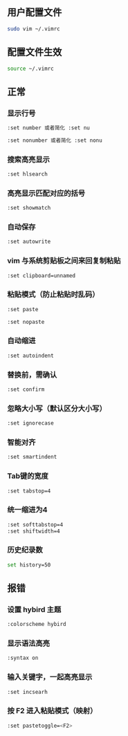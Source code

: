 ## 用户配置文件

```sh
sudo vim ~/.vimrc
```

## 配置文件生效

```sh
source ~/.vimrc
```

## 正常

### 显示行号

```sh
:set number 或者简化 :set nu
```

```sh
:set nonumber 或者简化 :set nonu
```

### 搜索高亮显示

```sh
:set hlsearch
```

### 高亮显示匹配对应的括号

```sh
:set showmatch
```

### 自动保存

```sh
:set autowrite
```

### vim 与系统剪贴板之间来回复制粘贴

```sh
:set clipboard=unnamed
```

### 粘贴模式（防止粘贴时乱码）

```sh
:set paste
```

```sh
:set nopaste
```

### 自动缩进

```sh
:set autoindent
```

### 替换前，需确认

```sh
:set confirm
```

### 忽略大小写（默认区分大小写）

```sh
:set ignorecase
```

### 智能对齐

```sh
:set smartindent
```

### Tab键的宽度

```sh
:set tabstop=4
```

### 统一缩进为4

```sh
:set softtabstop=4
:set shiftwidth=4
```

### 历史纪录数

```sh
set history=50
```

## 报错

### 设置 hybird 主题

```sh
:colorscheme hybird
```

### 显示语法高亮

```sh
:syntax on
```

### 输入关键字，一起高亮显示

```sh
:set incsearh
```

### 按 F2 进入粘贴模式（映射）

```sh
:set pastetoggle=<F2>
```

